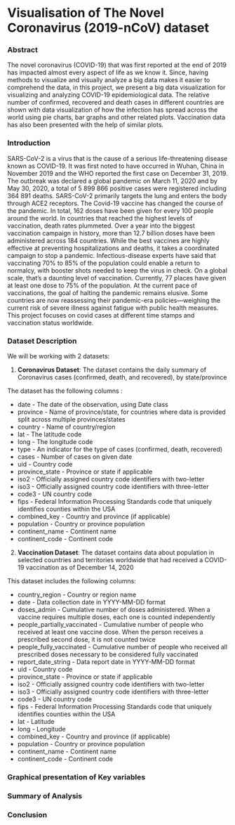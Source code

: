 # Visualisation of The Novel Coronavirus (2019-nCoV) dataset

### Abstract

The novel coronavirus (COVID-19) that was first reported at the end of 2019 has impacted almost every aspect of life as we know it. Since, having methods to visualize and visually analyze a big data makes it easier to comprehend the data, in this project, we present a big data visualization for visualizing and analyzing COVID-19 epidemiological data. The relative number of confirmed, recovered and death cases in different countries are shown with data visualization of how the infection has spread across the world using pie charts, bar graphs and other related plots. Vaccination data has also been presented with the help of similar plots.


### Introduction

SARS-CoV-2 is a virus that is the cause of a serious life-threatening disease known as COVID-19. It was first noted to have occurred in Wuhan, China in November 2019 and the WHO reported the first case on December 31, 2019. The outbreak was declared a global pandemic on March 11, 2020 and by May 30, 2020, a total of 5 899 866 positive cases were registered including 364 891 deaths. SARS-CoV-2 primarily targets the lung and enters the body through ACE2 receptors. The Covid-19 vaccine has changed the course of the pandemic. In total, 162 doses have been given for every 100 people around the world. In countries that reached the highest levels of vaccination, death rates plummeted. Over a year into the biggest vaccination campaign in history, more than 12.7 billion doses have been administered across 184 countries. While the best vaccines are highly effective at preventing hospitalizations and deaths, it takes a coordinated campaign to stop a pandemic. Infectious-disease experts have said that vaccinating 70% to 85% of the population could enable a return to normalcy, with booster shots needed to keep the virus in check. On a global scale, that’s a daunting level of vaccination. Currently, 77 places have given at least one dose to 75% of the population. At the current pace of vaccinations, the goal of halting the pandemic remains elusive. Some countries are now reassessing their pandemic-era policies—weighing the current risk of severe illness against fatigue with public health measures. This project focuses on covid cases at different time stamps and vaccination status worldwide.

### Dataset Description

We will be working with 2 datasets:
1) **Coronavirus Dataset**:  The dataset contains the daily summary of Coronavirus cases (confirmed, death, and recovered), by state/province

The dataset has the following columns :

*   date - The date of the observation, using Date class
*   province - Name of province/state, for countries where data is provided split across multiple provinces/states
*   country - Name of country/region
*   lat - The latitude code
*   long - The longitude code
*   type - An indicator for the type of cases (confirmed, death, recovered)
*   cases - Number of cases on given date
*   uid - Country code
*   province_state - Province or state if applicable
*   iso2 - Officially assigned country code identifiers with two-letter
*   iso3 - Officially assigned country code identifiers with three-letter
*   code3 - UN country code
*   fips - Federal Information Processing Standards code that uniquely identifies counties within the USA
*   combined_key - Country and province (if applicable)
*   population - Country or province population
*   continent_name - Continent name
*   continent_code - Continent code 

2) **Vaccination Dataset**: The dataset contains data about population in selected countries and territories worldwide that had received a COVID-19 vaccination as of December 14, 2020

This dataset includes the following columns:

*   country_region - Country or region name
*   date - Data collection date in YYYY-MM-DD format
*   doses_admin - Cumulative number of doses administered. When a vaccine requires multiple doses, each one is counted independently
*   people_partially_vaccinated - Cumulative number of people who received at least one vaccine dose. When the person receives a prescribed second dose, it is not counted twice
*   people_fully_vaccinated - Cumulative number of people who received all prescribed doses necessary to be considered fully vaccinated
*   report_date_string - Data report date in YYYY-MM-DD format
*   uid - Country code
*   province_state - Province or state if applicable
*   iso2 - Officially assigned country code identifiers with two-letter
*   iso3 - Officially assigned country code identifiers with three-letter
*   code3 - UN country code
*   fips - Federal Information Processing Standards code that uniquely identifies counties within the USA
*   lat - Latitude
*   long - Longitude
*   combined_key - Country and province (if applicable)
*   population - Country or province population
*   continent_name - Continent name
*   continent_code - Continent code

### Graphical presentation of Key variables
### Summary of Analysis
### Conclusion
